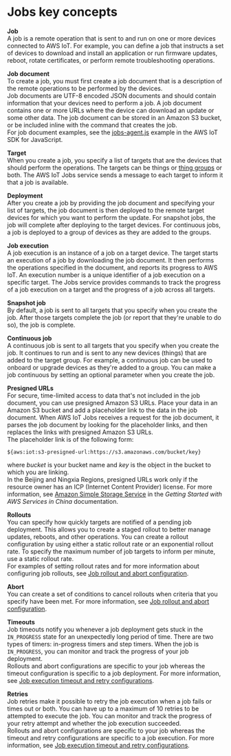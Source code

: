 # Jobs key concepts<a name="key-concepts-jobs"></a>

**Job**  
A job is a remote operation that is sent to and run on one or more devices connected to AWS IoT\. For example, you can define a job that instructs a set of devices to download and install an application or run firmware updates, reboot, rotate certificates, or perform remote troubleshooting operations\.

**Job document**  
To create a job, you must first create a job document that is a description of the remote operations to be performed by the devices\.  
Job documents are UTF\-8 encoded JSON documents and should contain information that your devices need to perform a job\. A job document contains one or more URLs where the device can download an update or some other data\. The job document can be stored in an Amazon S3 bucket, or be included inline with the command that creates the job\.  
For job document examples, see the [jobs\-agent\.js](https://www.npmjs.com/package/aws-iot-device-sdk#jobs-agentjs) example in the AWS IoT SDK for JavaScript\.

**Target**  
When you create a job, you specify a list of targets that are the devices that should perform the operations\. The targets can be things or [thing groups](thing-groups.md) or both\. The AWS IoT Jobs service sends a message to each target to inform it that a job is available\.

**Deployment**  
After you create a job by providing the job document and specifying your list of targets, the job document is then deployed to the remote target devices for which you want to perform the update\. For snapshot jobs, the job will complete after deploying to the target devices\. For continuous jobs, a job is deployed to a group of devices as they are added to the groups\.

**Job execution**  
A job execution is an instance of a job on a target device\. The target starts an execution of a job by downloading the job document\. It then performs the operations specified in the document, and reports its progress to AWS IoT\. An execution number is a unique identifier of a job execution on a specific target\. The Jobs service provides commands to track the progress of a job execution on a target and the progress of a job across all targets\.

**Snapshot job**  
By default, a job is sent to all targets that you specify when you create the job\. After those targets complete the job \(or report that they're unable to do so\), the job is complete\.

**Continuous job**  
A continuous job is sent to all targets that you specify when you create the job\. It continues to run and is sent to any new devices \(things\) that are added to the target group\. For example, a continuous job can be used to onboard or upgrade devices as they're added to a group\. You can make a job continuous by setting an optional parameter when you create the job\.

**Presigned URLs**  
For secure, time\-limited access to data that's not included in the job document, you can use presigned Amazon S3 URLs\. Place your data in an Amazon S3 bucket and add a placeholder link to the data in the job document\. When AWS IoT Jobs receives a request for the job document, it parses the job document by looking for the placeholder links, and then replaces the links with presigned Amazon S3 URLs\.  
The placeholder link is of the following form:  

```
${aws:iot:s3-presigned-url:https://s3.amazonaws.com/bucket/key}
```
where *bucket* is your bucket name and *key* is the object in the bucket to which you are linking\.  
In the Beijing and Ningxia Regions, presigned URLs work only if the resource owner has an ICP \(Internet Content Provider\) license\. For more information, see [Amazon Simple Storage Service](https://docs.amazonaws.cn/en_us/aws/latest/userguide/s3.html) in the *Getting Started with AWS Services in China* documentation\.

**Rollouts**  
You can specify how quickly targets are notified of a pending job deployment\. This allows you to create a staged rollout to better manage updates, reboots, and other operations\. You can create a rollout configuration by using either a static rollout rate or an exponential rollout rate\. To specify the maximum number of job targets to inform per minute, use a static rollout rate\.  
For examples of setting rollout rates and for more information about configuring job rollouts, see [Job rollout and abort configuration](job-rollout-abort.html)\.

**Abort**  
You can create a set of conditions to cancel rollouts when criteria that you specify have been met\. For more information, see [Job rollout and abort configuration](job-rollout-abort.html)\.

**Timeouts**  
Job timeouts notify you whenever a job deployment gets stuck in the `IN_PROGRESS` state for an unexpectedly long period of time\. There are two types of timers: in\-progress timers and step timers\. When the job is `IN_PROGRESS`, you can monitor and track the progress of your job deployment\.  
Rollouts and abort configurations are specific to your job whereas the timeout configuration is specific to a job deployment\. For more information, see [Job execution timeout and retry configurations](jobs-configurations.md#job-timeout-retry)\.

**Retries**  
Job retries make it possible to retry the job execution when a job fails or times out or both\. You can have up to a maximum of 10 retries to be attempted to execute the job\. You can monitor and track the progress of your retry attempt and whether the job execution succeeded\.  
Rollouts and abort configurations are specific to your job whereas the timeout and retry configurations are specific to a job execution\. For more information, see [Job execution timeout and retry configurations](jobs-configurations.md#job-timeout-retry)\. 